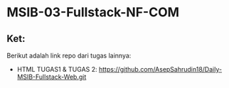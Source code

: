 # MSIB-03-Fullstack-NF-COM

## Ket:
Berikut adalah link repo dari tugas lainnya:
- HTML TUGAS1 & TUGAS 2: https://github.com/AsepSahrudin18/Daily-MSIB-Fullstack-Web.git
